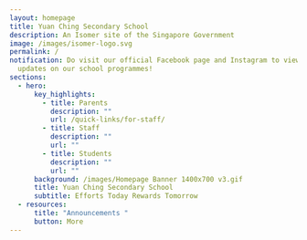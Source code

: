 ```yaml
---
layout: homepage
title: Yuan Ching Secondary School
description: An Isomer site of the Singapore Government
image: /images/isomer-logo.svg
permalink: /
notification: Do visit our official Facebook page and Instagram to view exciting
  updates on our school programmes!
sections:
  - hero:
      key_highlights:
        - title: Parents
          description: ""
          url: /quick-links/for-staff/
        - title: Staff
          description: ""
          url: ""
        - title: Students
          description: ""
          url: ""
      background: /images/Homepage Banner 1400x700 v3.gif
      title: Yuan Ching Secondary School
      subtitle: Efforts Today Rewards Tomorrow
  - resources:
      title: "Announcements "
      button: More
---
```

